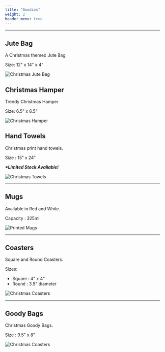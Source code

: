 ```yaml
---
title: "Goodies"
weight: 2
header_menu: true
---
```



---

## Jute Bag 

A Christmas themed Jute Bag

Size: 12" x 14" x 4"

![Christmas Jute Bag](images/jute-bag.webp)

## Christmas Hamper

Trendy Christmas Hamper

Size: 6.5" x 8.5"

![Christmas Hamper](images/hamper.webp)

## Hand Towels

Christmas print hand towels.

Size : 15" x 24"

__*\*Limited Stock Available!*__

![Christmas Towels](images/christmas-towel.webp)

---

## Mugs

Available in Red and White.

Capacity : 325ml

![Printed Mugs](images/mugs.webp)

---

## Coasters

Square and Round Coasters.

Sizes:
 - Square : 4" x 4"
 - Round  : 3.5" diameter

![Christmas Coasters](images/coaster.webp)

---

## Goody Bags

Christmas Goody Bags.

Size : 9.5" x 8"

![Christmas Coasters](images/goodie-bag.webp)
